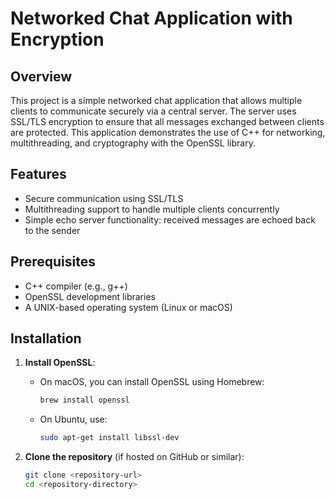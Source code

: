 # Networked Chat Application with Encryption

## Overview

This project is a simple networked chat application that allows multiple clients to communicate securely via a central server. The server uses SSL/TLS encryption to ensure that all messages exchanged between clients are protected. This application demonstrates the use of C++ for networking, multithreading, and cryptography with the OpenSSL library.

## Features

- Secure communication using SSL/TLS
- Multithreading support to handle multiple clients concurrently
- Simple echo server functionality: received messages are echoed back to the sender

## Prerequisites

- C++ compiler (e.g., g++)
- OpenSSL development libraries
- A UNIX-based operating system (Linux or macOS)

## Installation

1. **Install OpenSSL**:
   - On macOS, you can install OpenSSL using Homebrew:
     ```bash
     brew install openssl
     ```
   - On Ubuntu, use:
     ```bash
     sudo apt-get install libssl-dev
     ```

2. **Clone the repository** (if hosted on GitHub or similar):
   ```bash
   git clone <repository-url>
   cd <repository-directory>
